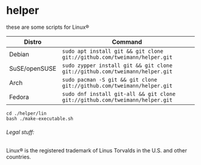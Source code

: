 # helper
these are some scripts for Linux®

| Distro        | Command                                                                          |
|---------------|----------------------------------------------------------------------------------|
| Debian        | ```sudo apt install git && git clone git://github.com/tweimann/helper.git```     |
| SuSE/openSUSE | ```sudo zypper install git && git clone git://github.com/tweimann/helper.git```  |
| Arch          | ```sudo pacman -S git && git clone git://github.com/tweimann/helper.git```       |
| Fedora        | ```sudo dnf install git-all && git clone git://github.com/tweimann/helper.git``` |

```
cd ./helper/lin
bash ./make-executable.sh
```

###### Legal stuff:
Linux® is the registered trademark of Linus Torvalds in the U.S. and other countries.
